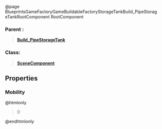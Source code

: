 @page BlueprintsGameFactoryGameBuildableFactoryStorageTankBuild_PipeStorageTankRootComponent RootComponent
### Parent :
<b><a href="_blueprints_game_factory_game_buildable_factory_storage_tank_build__pipe_storage_tank.html"><blockquote>Build_PipeStorageTank</blockquote></a></b>
### Class:
<b><a href="_class_script_scene_component.html"><blockquote>SceneComponent</blockquote></a></b>
## Properties
### Mobility
@htmlonly
<blockquote>0</blockquote>
@endhtmlonly


